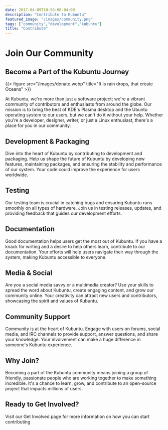 ```yaml
---
date: 2017-04-09T10:58:08-04:00
description: "Contribute to Kubuntu"
featured_image: "/images/community.png"
tags: ["community","development","kubuntu"]
title: "Contribute"
---
```

# Join Our Community
## Become a Part of the Kubuntu Journey

{{< figure src="/images/donate.webp" title="It is rain drops, that create Oceans" >}}

At Kubuntu, we're more than just a software project; we're a vibrant community of contributors and enthusiasts from around the globe. Our mission is to bring the best of KDE's Plasma desktop and the Ubuntu operating system to our users, but we can't do it without your help. Whether you're a developer, designer, writer, or just a Linux enthusiast, there's a place for you in our community.

## Development & Packaging
Dive into the heart of Kubuntu by contributing to development and packaging. Help us shape the future of Kubuntu by developing new features, maintaining packages, and ensuring the stability and performance of our system. Your code could improve the experience for users worldwide.

## Testing
Our testing team is crucial in catching bugs and ensuring Kubuntu runs smoothly on all types of hardware. Join us in testing releases, updates, and providing feedback that guides our development efforts.

## Documentation
Good documentation helps users get the most out of Kubuntu. If you have a knack for writing and a desire to help others learn, contribute to our documentation. Your efforts will help users navigate their way through the system, making Kubuntu accessible to everyone.

## Media & Social
Are you a social media savvy or a multimedia creator? Use your skills to spread the word about Kubuntu, create engaging content, and grow our community online. Your creativity can attract new users and contributors, showcasing the spirit and values of Kubuntu.

## Community Support
Community is at the heart of Kubuntu. Engage with users on forums, social media, and IRC channels to provide support, answer questions, and share your knowledge. Your involvement can make a huge difference in someone's Kubuntu experience.

## Why Join?
Becoming a part of the Kubuntu community means joining a group of friendly, passionate people who are working together to make something incredible. It's a chance to learn, grow, and contribute to an open-source project that impacts millions of users.

## Ready to Get Involved?
Visit our Get Involved page for more information on how you can start contributing